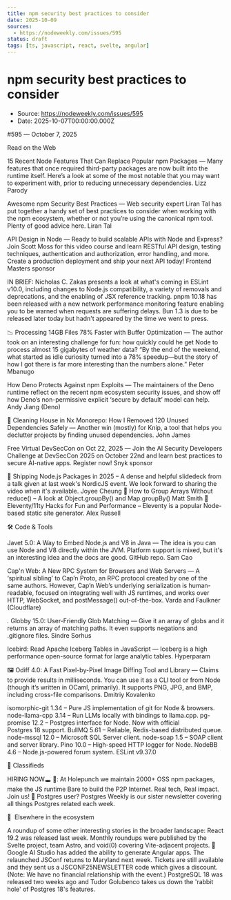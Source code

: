 ```yaml
---
title: npm security best practices to consider
date: 2025-10-09
sources:
  - https://nodeweekly.com/issues/595
status: draft
tags: [ts, javascript, react, svelte, angular]
---
```


# npm security best practices to consider

- Source: https://nodeweekly.com/issues/595
- Date: 2025-10-07T00:00:00.000Z

#​595 — October 7, 2025


Read on the Web









  





  
  
15 Recent Node Features That Can Replace Popular npm Packages — Many features that once required third-party packages are now built into the runtime itself. Here’s a look at some of the most notable that you may want to experiment with, prior to reducing unnecessary dependencies.
Lizz Parody 


  
  
Awesome npm Security Best Practices — Web security expert Liran Tal has put together a handy set of best practices to consider when working with the npm ecosystem, whether or not you’re using the canonical npm tool. Plenty of good advice here.
Liran Tal 


  
  
API Design in Node — Ready to build scalable APIs with Node and Express? Join Scott Moss for this video course and learn RESTful API design, testing techniques, authentication and authorization, error handling, and more. Create a production deployment and ship your next API today!
Frontend Masters sponsor


IN BRIEF:
Nicholas C. Zakas presents a look at what's coming in ESLint v10.0, including changes to Node.js compatibility, a variety of removals and deprecations, and the enabling of JSX reference tracking.
pnpm 10.18 has been released with a new network performance monitoring feature enabling you to be warned when requests are suffering delays.
Bun 1.3 is due to be released later today but hadn't appeared by the time we went to press.


  
  
📉 Processing 14GB Files 78% Faster with Buffer Optimization — The author took on an interesting challenge for fun: how quickly could he get Node to process almost 15 gigabytes of weather data? “By the end of the weekend, what started as idle curiosity turned into a 78% speedup—but the story of how I got there is far more interesting than the numbers alone.”
Peter Mbanugo 


  
  
How Deno Protects Against npm Exploits — The maintainers of the Deno runtime reflect on the recent npm ecosystem security issues, and show off how Deno’s non-permissive explicit ‘secure by default’ model can help.
Andy Jiang (Deno) 


  
  
🧹 Cleaning House in Nx Monorepo: How I Removed 120 Unused Dependencies Safely — Another win (mostly) for Knip, a tool that helps you declutter projects by finding unused dependencies.
John James 


  
  
Free Virtual DevSecCon on Oct 22, 2025 — Join the AI Security Developers Challenge at DevSecCon 2025 on October 22nd and learn best practices to secure AI-native apps. Register now!
Snyk sponsor


📄 Shipping Node.js Packages in 2025 – A dense and helpful slidedeck from a talk given at last week's NordicJS event. We look forward to sharing the video when it's available. Joyee Cheung
📄 How to Group Arrays Without reduce() – A look at Object.groupBy() and Map.groupBy() Matt Smith
📄 Eleventy/11ty Hacks for Fun and Performance – Eleventy is a popular Node-based static site generator. Alex Russell






🛠 Code & Tools





  
  
Javet 5.0: A Way to Embed Node.js and V8 in Java — The idea is you can use Node and V8 directly within the JVM. Platform support is mixed, but it's an interesting idea and the docs are good. GitHub repo.
Sam Cao 


  
  
Cap'n Web: A New RPC System for Browsers and Web Servers — A ‘spiritual sibling’ to Cap’n Proto, an RPC protocol created by one of the same authors. However, Cap’n Web’s underlying serialization is human-readable, focused on integrating well with JS runtimes, and works over HTTP, WebSocket, and postMessage() out-of-the-box.
Varda and Faulkner (Cloudflare) 


  
  
*.* Globby 15.0: User-Friendly Glob Matching — Give it an array of globs and it returns an array of matching paths. It even supports negations and .gitignore files.
Sindre Sorhus 


  
  
Icebird: Read Apache Iceberg Tables in JavaScript — Iceberg is a high performance open-source format for large analytic tables.
Hyperparam 


  
  
🖼️ Odiff 4.0: A Fast Pixel-by-Pixel Image Diffing Tool and Library — Claims to provide results in milliseconds. You can use it as a CLI tool or from Node (though it’s written in OCaml, primarily). It supports PNG, JPG, and BMP, including cross-file comparisons.
Dmitriy Kovalenko 




isomorphic-git 1.34 – Pure JS implementation of git for Node & browsers.
node-llama-cpp 3.14 – Run LLMs locally with bindings to llama.cpp.
pg-promise 12.2 – Postgres interface for Node. Now with official Postgres 18 support.
BullMQ 5.61 – Reliable, Redis-based distributed queue.
node-mssql 12.0 – Microsoft SQL Server client.
node-soap 1.5 – SOAP client and server library.
Pino 10.0 – High-speed HTTP logger for Node.
NodeBB 4.6 – Node.js-powered forum system.
ESLint v9.37.0











📰 Classifieds


HIRING NOW🕳️ 🥊: At Holepunch we maintain 2000+ OSS npm packages, make the JS runtime Bare to build the P2P Internet. Real tech, Real impact. Join us!
🐘 Postgres user? Postgres Weekly is our sister newsletter covering all things Postgres related each week.






📢  Elsewhere in the ecosystem




A roundup of some other interesting stories in the broader landscape:
React 19.2 was released last week.
Monthly roundups were published by the Svelte project, team Astro, and void(0) covering Vite-adjacent projects.
🤖 Google AI Studio has added the ability to generate Angular apps.
The relaunched JSConf returns to Maryland next week. Tickets are still available and they sent us a JSCONF25NEWSLETTER code which gives a discount. (Note: We have no financial relationship with the event.)
PostgreSQL 18 was released two weeks ago and Tudor Golubenco takes us down the 'rabbit hole' of Postgres 18's features.
